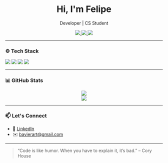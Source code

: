 <h1 align="center">Hi, I'm Felipe</h1>
<p align="center"> Developer | CS Student </p>

<p align="center">
  <a href="www.linkedin.com/in/felipe-bitencourt-0781a8350" target="_blank">
    <img src="https://img.shields.io/badge/-LinkedIn-0A66C2?style=for-the-badge&logo=linkedin&logoColor=white" />
  </a>
  <a href="mailto:bavierart@gmail.com">
    <img src="https://img.shields.io/badge/-Email-EA4335?style=for-the-badge&logo=gmail&logoColor=white" />
  </a>
  <img src="https://komarev.com/ghpvc/?username=your-username&style=for-the-badge" />
</p>

---

### ⚙️ Tech Stack

<p align="left">
  <img src="https://img.shields.io/badge/-Python-3776AB?style=for-the-badge&logo=python&logoColor=white" />
  <img src="https://img.shields.io/badge/-React-20232A?style=for-the-badge&logo=react&logoColor=61DAFB" />
  <img src="https://img.shields.io/badge/-JavaScript-F7DF1E?style=for-the-badge&logo=javascript&logoColor=black" />
  <img src="https://img.shields.io/badge/-Linux-FCC624?style=for-the-badge&logo=linux&logoColor=black" />
</p>

---

### 📊 GitHub Stats

<p align="center">
  <img src="https://github-readme-stats.vercel.app/api?username=your-username&show_icons=true&theme=tokyonight&hide_title=false&count_private=true" />
  <br />
  <img src="https://github-readme-stats.vercel.app/api/top-langs/?username=your-username&layout=compact&theme=tokyonight" />
</p>

---

### 📫 Let's Connect

- 💼 [LinkedIn](www.linkedin.com/in/felipe-bitencourt-0781a8350)
- ✉️ bavierart@gmail.com

---

> “Code is like humor. When you have to explain it, it’s bad.” – Cory House
